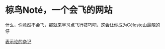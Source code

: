 # 椋鸟Noté，一个会飞的网站

什么，你竟然不会飞，那就来学习点飞行技巧吧，这会让你成为Céleste山最靚的仔

[表示论的杂记](https://github.com/starlingnia/starlingnia.github.io/blob/main/repsnote.html)
